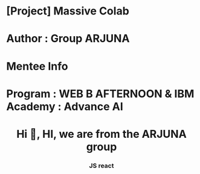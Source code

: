 # [Project] Massive Colab
# Author : Group ARJUNA
# Mentee Info
# Program : WEB B AFTERNOON & IBM Academy : Advance AI

<h1 align="center">Hi 👋, HI, we are from the ARJUNA group</h1>
<h3 align="center">JS react</h3>
